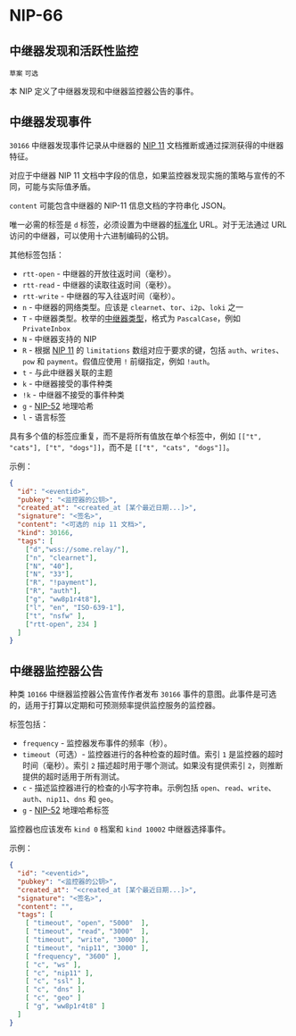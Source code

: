 NIP-66
======

中继器发现和活跃性监控
-------------------

`草案` `可选`

本 NIP 定义了中继器发现和中继器监控器公告的事件。

## 中继器发现事件

`30166` 中继器发现事件记录从中继器的 [NIP 11](https://github.com/nostr-protocol/nips/blob/master/11.md) 文档推断或通过探测获得的中继器特征。

对应于中继器 NIP 11 文档中字段的信息，如果监控器发现实施的策略与宣传的不同，可能与实际值矛盾。

`content` 可能包含中继器的 NIP-11 信息文档的字符串化 JSON。

唯一必需的标签是 `d` 标签，必须设置为中继器的[标准化](https://datatracker.ietf.org/doc/html/rfc3986#section-6) URL。对于无法通过 URL 访问的中继器，可以使用十六进制编码的公钥。

其他标签包括：

- `rtt-open` - 中继器的开放往返时间（毫秒）。
- `rtt-read` - 中继器的读取往返时间（毫秒）。
- `rtt-write` - 中继器的写入往返时间（毫秒）。
- `n` - 中继器的网络类型。应该是 `clearnet`、`tor`、`i2p`、`loki` 之一
- `T` - 中继器类型。枚举的[中继器类型](https://github.com/nostr-protocol/nips/issues/1282)，格式为 `PascalCase`，例如 `PrivateInbox`
- `N` - 中继器支持的 NIP
- `R` - 根据 [NIP 11](https://github.com/nostr-protocol/nips/blob/master/11.md) 的 `limitations` 数组对应于要求的键，包括 `auth`、`writes`、`pow` 和 `payment`。假值应使用 `!` 前缀指定，例如 `!auth`。
- `t` - 与此中继器关联的主题
- `k` - 中继器接受的事件种类
- `!k` - 中继器不接受的事件种类
- `g` - [NIP-52](https://github.com/nostr-protocol/nips/blob/master/52.md) 地理哈希
- `l` - 语言标签

具有多个值的标签应重复，而不是将所有值放在单个标签中，例如 `[["t", "cats"], ["t", "dogs"]]`，而不是 `[["t", "cats", "dogs"]]`。

示例：

```json
{
  "id": "<eventid>",
  "pubkey": "<监控器的公钥>",
  "created_at": "<created_at [某个最近日期...]>",
  "signature": "<签名>",
  "content": "<可选的 nip 11 文档>",
  "kind": 30166,
  "tags": [
    ["d","wss://some.relay/"],
    ["n", "clearnet"],
    ["N", "40"],
    ["N", "33"],
    ["R", "!payment"],
    ["R", "auth"],
    ["g", "ww8p1r4t8"],
    ["l", "en", "ISO-639-1"],
    ["t", "nsfw" ],
    ["rtt-open", 234 ]
  ]
}
```

## 中继器监控器公告

种类 `10166` 中继器监控器公告宣传作者发布 `30166` 事件的意图。此事件是可选的，适用于打算以定期和可预测频率提供监控服务的监控器。

标签包括：

- `frequency` - 监控器发布事件的频率（秒）。
- `timeout`（可选）- 监控器进行的各种检查的超时值。索引 `1` 是监控器的超时时间（毫秒）。索引 `2` 描述超时用于哪个测试。如果没有提供索引 `2`，则推断提供的超时适用于所有测试。
- `c` - 描述监控器进行的检查的小写字符串。示例包括 `open`、`read`、`write`、`auth`、`nip11`、`dns` 和 `geo`。
- `g` - [NIP-52](https://github.com/nostr-protocol/nips/blob/master/11.md) 地理哈希标签

监控器也应该发布 `kind 0` 档案和 `kind 10002` 中继器选择事件。

示例：

```json
{
  "id": "<eventid>",
  "pubkey": "<监控器的公钥>",
  "created_at": "<created_at [某个最近日期...]>",
  "signature": "<签名>",
  "content": "",
  "tags": [
    [ "timeout", "open", "5000"  ],
    [ "timeout", "read", "3000"  ],
    [ "timeout", "write", "3000" ],
    [ "timeout", "nip11", "3000" ],
    [ "frequency", "3600" ],
    [ "c", "ws" ],
    [ "c", "nip11" ],
    [ "c", "ssl" ],
    [ "c", "dns" ],
    [ "c", "geo" ]
    [ "g", "ww8p1r4t8" ]
  ]
}
```

